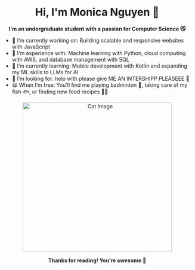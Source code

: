 <div align="center">
  
  # Hi, I'm Monica Nguyen 👋 

  **I'm an undergraduate student with a passion for Computer Science 😼**

</div>

- 🔭 I’m currently working on: Building scalable and responsive websites with JavaScript
- 🤖 I'm experience with: Machine learning with Python, cloud computing with AWS, and database management with SQL
- 🌱 I’m currently learning: Mobile development with Kotlin and expanding my ML skills to LLMs for AI
- 🤔 I’m looking for: help with please give ME AN INTERSHIPP PLEASEEE 🤡
- 😆 When I’m free: You’ll find me playing badminton 🏸, taking care of my fish 🐟, or finding new food recipes 🧑‍🍳

<div align="center">
  
  <img src="https://i.giphy.com/media/v1.Y2lkPTc5MGI3NjExNHR1d3d0eDhsYnZ2em0yc3hmbGRhaTlpemRlaTRlM2ZpcjMxdTgwcCZlcD12MV9pbnRlcm5hbF9naWZfYnlfaWQmY3Q9Zw/LHZyixOnHwDDy/giphy.gif" alt="Cat Image" width="400"/>

  
**Thanks for reading! You’re awesome 🌟**
</div>


